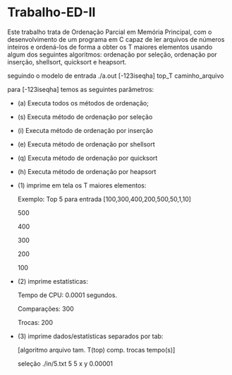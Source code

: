 # Trabalho-ED-II
Este trabalho trata de Ordenação Parcial em Memória Principal, com o desenvolvimento de um programa em C capaz de ler arquivos de números inteiros e ordená-los de forma a obter os T maiores elementos usando algum dos seguintes algoritmos: ordenação por seleção, ordenação por inserção, shellsort, quicksort e heapsort.

seguindo o modelo de entrada ./a.out [-123iseqha] top_T caminho_arquivo

para [-123iseqha] temos as seguintes parâmetros:

- (a) Executa todos os métodos de ordenação;
- (s) Executa método de ordenação por seleção
-	(i) Executa método de ordenação por inserção
-	(e) Executa método de ordenação por shellsort
-	(q) Executa método de ordenação por quicksort
-	(h) Executa método de ordenação por heapsort 
-	(1) imprime em tela os T maiores elementos:
	
	Exemplo: Top 5 para entrada [100,300,400,200,500,50,1,10]
	
	500
	
	400
	
	300
	
	200
	
	100

- (2) imprime estatísticas: 
	
	Tempo de CPU: 	0.0001 segundos.
  	
	Comparações:	300         	
  
  	Trocas:		200

- (3) imprime dados/estatísticas separados por tab: 
	
	[algoritmo	arquivo	tam.	T(top)	comp. 	trocas	tempo(s)]
	
	seleção	./in/5.txt	5	5	x	y	0.00001
